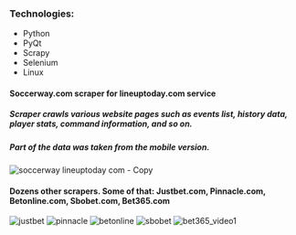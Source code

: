 ### Technologies:
 * Python
 * PyQt
 * Scrapy
 * Selenium
 * Linux


#### Soccerway.com scraper for lineuptoday.com service
##### Scraper crawls various website pages such as events list, history data, player stats, command information, and so on.
##### Part of the data was taken from the mobile version.
![soccerway lineuptoday com - Copy](https://user-images.githubusercontent.com/8201223/200895357-3761bce3-fe6d-44b9-884b-cb42e070feab.png)

#### Dozens other scrapers. Some of that: Justbet.com, Pinnacle.com, Betonline.com, Sbobet.com, Bet365.com

![justbet](https://user-images.githubusercontent.com/8201223/200898392-97a5e444-fca0-44cd-b7a7-4bf262fcb956.jpg)
![pinnacle](https://user-images.githubusercontent.com/8201223/200898408-04aab883-4d0d-4a8a-94db-71c568678555.jpg)
![betonline](https://user-images.githubusercontent.com/8201223/200898422-8cf562ee-a52c-4f02-a7b6-5418b7fa3492.jpg)
![sbobet](https://user-images.githubusercontent.com/8201223/200898433-edfbfef4-8a13-4971-89cf-d7a29c65d4bb.jpg)
![bet365_video1](https://user-images.githubusercontent.com/8201223/200899454-c53ec5fc-7801-4e2e-9fe3-72c0ef91f479.jpg)



